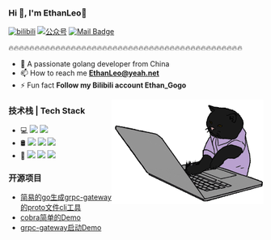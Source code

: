 <!--
**wanyuqin/wanyuqin** is a ✨ _special_ ✨ repository because its `README.md` (this file) appears on your GitHub profile.

Here are some ideas to get you started:

- 🔭 I’m currently working on ...
- 🌱 I’m currently learning ...
- 👯 I’m looking to collaborate on ...
- 🤔 I’m looking for help with ...
- 💬 Ask me about ...
- 📫 How to reach me: ...
- 😄 Pronouns: ...
- ⚡ Fun fact: ...
-->


### Hi 👋, I'm EthanLeo🫡
[![bilibili](https://img.shields.io/badge/Bilibili-Ethan__Gogo-red?logo=Bilibili&style=flat)](https://space.bilibili.com/160793087)
[![公众号](https://img.shields.io/badge/%E5%85%AC%E4%BC%97%E5%8F%B7-bitter-brightgreen)]()
[![Mail Badge](https://img.shields.io/badge/-ethanleo@yeah.net-c14438?style=flat&logo=Gmail&logoColor=white&link=mailto:ethanleo@yeah.net)](mailto:ethanleo@yeah.net)

🔥🔥🔥🔥🔥🔥🔥🔥🔥🔥🔥🔥🔥🔥🔥🔥🔥🔥🔥🔥🔥🔥🔥🔥🔥🔥🔥🔥🔥🔥🔥🔥🔥🔥🔥🔥🔥🔥🔥🔥🔥🔥🔥🔥🔥
- 🤔 A passionate golang developer from China
- 📫 How to reach me **EthanLeo@yeah.net**
- ⚡ Fun fact **Follow my Bilibili account Ethan_Gogo**

<img align= "right" width= "300" src= "https://github.com/wanyuqin/wanyuqin/blob/master/pic/cat.gif"/>

### 技术栈 | Tech Stack
* 💻   [![](https://img.shields.io/badge/-%20go-333333?logo=go)](https://go.dev/) [![](https://img.shields.io/badge/python-333333?logo=Python)]()
* 🛢 [![](https://img.shields.io/badge/mysql-333333?logo=MySQL)]() [![](https://img.shields.io/badge/MongoDB-333333?logo=MongoDB)]() [![](https://img.shields.io/badge/Redis-333333?logo=Redis)]() 
* 🫠 [![](https://img.shields.io/badge/Docker-333333?logo=Docker)]() [![](https://img.shields.io/badge/k8s-333333?logo=Kubernetes)]() [![](https://img.shields.io/badge/Prometheus-333333?logo=Prometheus)]()

### 开源项目
* [简易的go生成grpc-gateway的proto文件cli工具](https://github.com/wanyuqin/gtp)
* [cobra简单的Demo](https://github.com/wanyuqin/eagle.git)
* [grpc-gateway启动Demo]()

